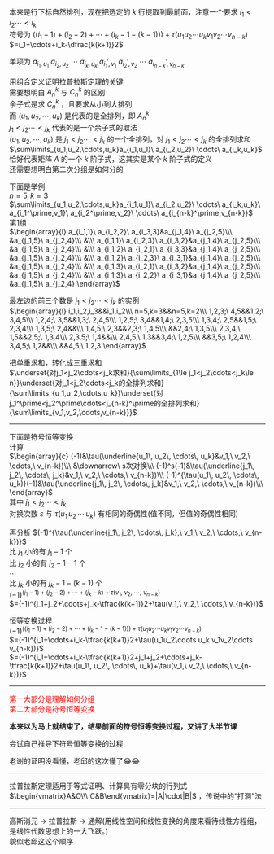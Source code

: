 本来是行下标自然排列，现在把选定的 $k$ 行提取到最前面，注意一个要求 $i_1<i_2\cdots<i_k$  
符号为 $((i_1-1)+(i_2-2)+\cdots+(i_k-1-(k-1)))+\tau{(u_1u_2\cdots u_k v_1v_2\cdots v_{n-k})}$  
 $=i_1+\cdots+i_k-\dfrac{k(k+1)}2$  
  
单项为 $a_{i_1,u_1}\ a_{i_2,u_2}\ \cdots\ a_{i_k,u_k}\ a_{i_1^\prime,v_1}\ a_{i_2^\prime,v_2}\ \cdots\ a_{i_{n-k}^\prime,v_{n-k}}$  
  
用组合定义证明拉普拉斯定理的关键  
需要想明白 $A_n^k$ 与 $C_n^k$ 的区别  
余子式是求 $C_n^k$ ，且要求从小到大排列  
而 $(u_1,u_2,\cdots,u_k)$ 是代表的是全排列，即 $A_n^k$  
 $j_1<j_2\cdots<j_k$ 代表的是一个余子式的取法  
 $(u_1,u_2,\cdots,u_k)$ 是 $j_1<j_2\cdots<j_k$ 的一个全排列，对 $j_1<j_2\cdots<j_k$ 的全排列求和  
 $\sum\limits_{u_1,u_2,\cdots,u_k}a_{i_1,u_1}\ a_{i_2,u_2}\ \cdots\ a_{i_k,u_k}$ 恰好代表矩阵 $A$ 的一个 $k$ 阶子式，这其实是某个 $k$ 阶子式的定义  
还需要想明白第二次分组是如何分的  
  
下面是举例  
 $n=5,k=3$  
 $\sum\limits_{u_1,u_2,\cdots,u_k}a_{i_1,u_1}\ a_{i_2,u_2}\ \cdots\ a_{i_k,u_k}\ a_{i_1^\prime,v_1}\ a_{i_2^\prime,v_2}\ \cdots\ a_{i_{n-k}^\prime,v_{n-k}}$  
第1组  
 $\begin{array}{l}  
a_{i_1,1}\ a_{i_2,2}\ a_{i_3,3}&a_{j_1,4}\ a_{j_2,5}\\\  
&a_{j_1,5}\ a_{j_2,4}\\\  
&\\\  
a_{i_1,1}\ a_{i_2,3}\ a_{i_3,2}&a_{j_1,4}\ a_{j_2,5}\\\  
&a_{j_1,5}\ a_{j_2,4}\\\  
&\\\  
a_{i_1,2}\ a_{i_2,1}\ a_{i_3,3}&a_{j_1,4}\ a_{j_2,5}\\\  
&a_{j_1,5}\ a_{j_2,4}\\\  
&\\\  
a_{i_1,2}\ a_{i_2,3}\ a_{i_3,1}&a_{j_1,4}\ a_{j_2,5}\\\  
&a_{j_1,5}\ a_{j_2,4}\\\  
&\\\  
a_{i_1,3}\ a_{i_2,1}\ a_{i_3,2}&a_{j_1,4}\ a_{j_2,5}\\\  
&a_{j_1,5}\ a_{j_2,4}\\\  
&\\\  
a_{i_1,3}\ a_{i_2,2}\ a_{i_3,1}&a_{j_1,4}\ a_{j_2,5}\\\  
&a_{j_1,5}\ a_{j_2,4}  
\end{array}$  
  
最左边的前三个数是 $j_1<j_2\cdots<j_k$ 的实例  
 $\begin{array}{l}  
i_1,i_2,i_3&&i_1,i_2\\\  
n=5,k=3&&n=5,k=2\\\  
1,2,3;\ 4,5&&1,2;\ 3,4,5\\\  
1,2,4;\ 3,5&&1,3;\ 2,4,5\\\  
1,2,5;\ 3,4&&1,4;\ 2,3,5\\\  
1,3,4;\ 2,5&&1,5;\ 2,3,4\\\  
1,3,5;\ 2,4&&\\\  
1,4,5;\ 2,3&&2,3;\ 1,4,5\\\  
&&2,4;\ 1,3,5\\\  
2,3,4;\ 1,5&&2,5;\ 1,3,4\\\  
2,3,5;\ 1,4&&\\\  
2,4,5;\ 1,3&&3,4;\ 1,2,5\\\  
&&3,5;\ 1,2,4\\\  
3,4,5;\ 1,2&&\\\  
&&4,5;\ 1,2,3  
\end{array}$  
  
把单重求和，转化成三重求和  
 $\underset{对j_1<j_2\cdots<j_k求和}{\sum\limits_{1\le j_1<j_2\cdots<j_k\le n}}\underset{对j_1<j_2\cdots<j_k的全排列求和}{\sum\limits_{u_1,u_2,\cdots,u_k}}\underset{对j_1^\prime<j_2^\prime\cdots<j_{n-k}^\prime的全排列求和}{\sum\limits_{v_1,v_2,\cdots,v_{n-k}}}$  
  
---  
  
下面是符号恒等变换  
计算  
 $\begin{array}{c}  
(-1)&\tau(\underline{u_1\, u_2\, \cdots\, u_k}&v_1,\ v_2,\ \cdots,\ v_{n-k})\\\  
&\downarrow\ s次对换\\\  
(-1)^s(-1)&\tau(\underline{j_1\, j_2\, \cdots\, j_k}&v_1,\ v_2,\ \cdots,\ v_{n-k})\\\  
(-1)^{\tau(u_1\, u_2\, \cdots\, u_k)}(-1)&\tau(\underline{j_1\, j_2\, \cdots\, j_k}&v_1,\ v_2,\ \cdots,\ v_{n-k})\\\  
\end{array}$  
其中 $j_1<j_2\cdots<j_k$  
对换次数 $s$ 与 $\tau{(u_1\, u_2\, \cdots\, u_k)}$ 有相同的奇偶性(值不同，但值的奇偶性相同)  
  
再分析 $(-1)^{\tau(\underline{j_1\, j_2\, \cdots\, j_k},\ v_1,\ v_2,\ \cdots,\ v_{n-k})}$  
比 $j_1$ 小的有 $j_1-1$ 个  
比 $j_2$ 小的有 $j_2-1-1$ 个  
 $\cdots$  
比 $j_k$ 小的有 $j_k-1-(k-1)$ 个  
 $(-1)^{(j_1-1)+(j_2-2)+\cdots+(j_k-k)+\tau(v_1,\ v_2,\ \cdots,\ v_{n-k})}$  
 $=(-1)^{j_1+j_2+\cdots+j_k-\tfrac{k(k+1)}2+\tau(v_1,\ v_2,\ \cdots,\ v_{n-k})}$  
  
恒等变换过程  
 $(-1)^{((i_1-1)+(i_2-2)+\cdots+(i_k-1-(k-1)))+\tau{(u_1u_2\cdots u_k v_1v_2\cdots v_{n-k})}}$  
 $=(-1)^{i_1+\cdots+i_k-\tfrac{k(k+1)}2+\tau(u_1u_2\cdots u_k v_1v_2\cdots v_{n-k})}$  
 $=(-1)^{i_1+\cdots+i_k-\tfrac{k(k+1)}2+j_1+j_2+\cdots+j_k-\tfrac{k(k+1)}2+\tau(u_1\, u_2\, \cdots\, u_k)+\tau(v_1,\ v_2,\ \cdots,\ v_{n-k})}$  
  
---  
  
<font color=red>第一大部分是理解如何分组</font>  
<font color=red>第二大部分是符号恒等变换</font>  
  
**本来以为马上就结束了，结果前面的符号恒等变换过程，又讲了大半节课**  
  
尝试自己推导下符号恒等变换的过程  
  
老谢的证明没看懂，老邱的这次懂了😂😂  
  
---  
  
拉普拉斯定理适用于等式证明、计算具有零分块的行列式  
 $\begin{vmatrix}A&O\\\ C&B\end{vmatrix}=|A|\cdot|B|$ ，传说中的“打洞”法  
  
---  
  
高斯消元 $\to$ 拉普拉斯 $\to$ 通解(用线性空间和线性变换的角度来看待线性方程组，是线性代数思想上的一大飞跃。)  
貌似老邱这这个顺序  
